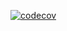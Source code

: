 [![codecov](https://codecov.io/gh/cefn/lauf/branch/main/graph/badge.svg?token=H4O0Wmvho5&flag=queue)](https://codecov.io/gh/cefn/lauf)
